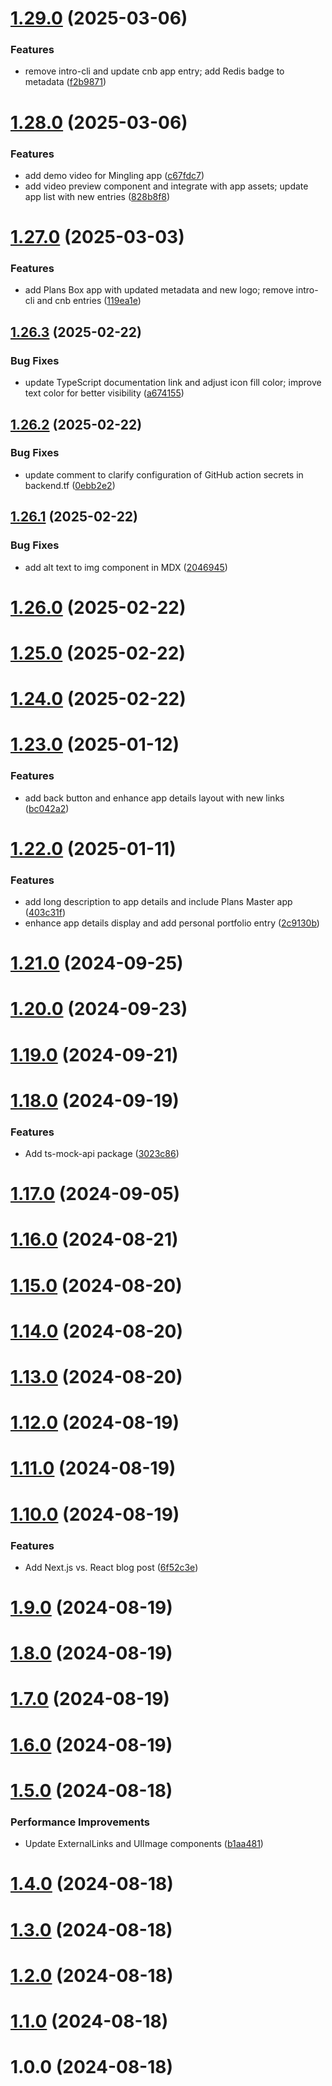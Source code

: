 # [1.29.0](https://github.com/amir-ben-shimol/amirbenshimol/compare/v1.28.0...v1.29.0) (2025-03-06)


### Features

* remove intro-cli and update cnb app entry; add Redis badge to metadata ([f2b9871](https://github.com/amir-ben-shimol/amirbenshimol/commit/f2b98716641f7de327d6294a2600ade9d24a72bc))

# [1.28.0](https://github.com/amir-ben-shimol/amirbenshimol/compare/v1.27.0...v1.28.0) (2025-03-06)


### Features

* add demo video for Mingling app ([c67fdc7](https://github.com/amir-ben-shimol/amirbenshimol/commit/c67fdc7aa36f6180562a9bc4501020e68a2cf42e))
* add video preview component and integrate with app assets; update app list with new entries ([828b8f8](https://github.com/amir-ben-shimol/amirbenshimol/commit/828b8f8455804182f6db1a68c16f201fbf470c8f))

# [1.27.0](https://github.com/amir-ben-shimol/amirbenshimol/compare/v1.26.3...v1.27.0) (2025-03-03)


### Features

* add Plans Box app with updated metadata and new logo; remove intro-cli and cnb entries ([119ea1e](https://github.com/amir-ben-shimol/amirbenshimol/commit/119ea1e9d98c67eb2226dd52e76d0ca5eee556c8))

## [1.26.3](https://github.com/amir-ben-shimol/amirbenshimol/compare/v1.26.2...v1.26.3) (2025-02-22)


### Bug Fixes

* update TypeScript documentation link and adjust icon fill color; improve text color for better visibility ([a674155](https://github.com/amir-ben-shimol/amirbenshimol/commit/a67415500c52ef16fffe51066b87ae66f62b0102))

## [1.26.2](https://github.com/amir-ben-shimol/amirbenshimol/compare/v1.26.1...v1.26.2) (2025-02-22)


### Bug Fixes

* update comment to clarify configuration of GitHub action secrets in backend.tf ([0ebb2e2](https://github.com/amir-ben-shimol/amirbenshimol/commit/0ebb2e27a99d34c83c2d9dce300d9c282156adb6))

## [1.26.1](https://github.com/amir-ben-shimol/amirbenshimol/compare/v1.26.0...v1.26.1) (2025-02-22)


### Bug Fixes

* add alt text to img component in MDX ([2046945](https://github.com/amir-ben-shimol/amirbenshimol/commit/204694501f6c93fb2b08547536c26e1be9447539))

# [1.26.0](https://github.com/amir-ben-shimol/amirbenshimol/compare/v1.25.0...v1.26.0) (2025-02-22)

# [1.25.0](https://github.com/amir-ben-shimol/amirbenshimol/compare/v1.24.0...v1.25.0) (2025-02-22)

# [1.24.0](https://github.com/amir-ben-shimol/amirbenshimol/compare/v1.23.0...v1.24.0) (2025-02-22)

# [1.23.0](https://github.com/amir-ben-shimol/amirbenshimol/compare/v1.22.0...v1.23.0) (2025-01-12)


### Features

* add back button and enhance app details layout with new links ([bc042a2](https://github.com/amir-ben-shimol/amirbenshimol/commit/bc042a2d2210335d36c9d699d12f3e1aca5f767e))

# [1.22.0](https://github.com/amir-ben-shimol/amirbenshimol/compare/v1.21.0...v1.22.0) (2025-01-11)


### Features

* add long description to app details and include Plans Master app ([403c31f](https://github.com/amir-ben-shimol/amirbenshimol/commit/403c31f0123fa41fde63027a1d20072b263e791c))
* enhance app details display and add personal portfolio entry ([2c9130b](https://github.com/amir-ben-shimol/amirbenshimol/commit/2c9130b7c6ab09af9e682c643724cd062d022aba))

# [1.21.0](https://github.com/amir-ben-shimol/amirbenshimol/compare/v1.20.0...v1.21.0) (2024-09-25)

# [1.20.0](https://github.com/amir-ben-shimol/amirbenshimol/compare/v1.19.0...v1.20.0) (2024-09-23)

# [1.19.0](https://github.com/amir-ben-shimol/amirbenshimol/compare/v1.18.0...v1.19.0) (2024-09-21)

# [1.18.0](https://github.com/amir-ben-shimol/amirbenshimol/compare/v1.17.0...v1.18.0) (2024-09-19)


### Features

* Add ts-mock-api package ([3023c86](https://github.com/amir-ben-shimol/amirbenshimol/commit/3023c863835a3d34b847124509ec4ad45234690f))

# [1.17.0](https://github.com/amir-ben-shimol/amirbenshimol/compare/v1.16.0...v1.17.0) (2024-09-05)

# [1.16.0](https://github.com/amir-ben-shimol/amirbenshimol/compare/v1.15.0...v1.16.0) (2024-08-21)

# [1.15.0](https://github.com/amir-ben-shimol/amirbenshimol/compare/v1.14.0...v1.15.0) (2024-08-20)

# [1.14.0](https://github.com/amir-ben-shimol/amirbenshimol/compare/v1.13.0...v1.14.0) (2024-08-20)

# [1.13.0](https://github.com/amir-ben-shimol/amirbenshimol/compare/v1.12.0...v1.13.0) (2024-08-20)

# [1.12.0](https://github.com/amir-ben-shimol/amirbenshimol/compare/v1.11.0...v1.12.0) (2024-08-19)

# [1.11.0](https://github.com/amir-ben-shimol/amirbenshimol/compare/v1.10.0...v1.11.0) (2024-08-19)

# [1.10.0](https://github.com/amir-ben-shimol/amirbenshimol/compare/v1.9.0...v1.10.0) (2024-08-19)


### Features

* Add Next.js vs. React blog post ([6f52c3e](https://github.com/amir-ben-shimol/amirbenshimol/commit/6f52c3e19d4e28539c50261bed979c5f4d01193f))

# [1.9.0](https://github.com/amir-ben-shimol/amirbenshimol/compare/v1.8.0...v1.9.0) (2024-08-19)

# [1.8.0](https://github.com/amir-ben-shimol/amirbenshimol/compare/v1.7.0...v1.8.0) (2024-08-19)

# [1.7.0](https://github.com/amir-ben-shimol/amirbenshimol/compare/v1.6.0...v1.7.0) (2024-08-19)

# [1.6.0](https://github.com/amir-ben-shimol/amirbenshimol/compare/v1.5.0...v1.6.0) (2024-08-19)

# [1.5.0](https://github.com/amir-ben-shimol/amirbenshimol/compare/v1.4.0...v1.5.0) (2024-08-18)


### Performance Improvements

* Update ExternalLinks and UIImage components ([b1aa481](https://github.com/amir-ben-shimol/amirbenshimol/commit/b1aa4814e7174ebec70c5d0c5babfc20cd8d91a5))

# [1.4.0](https://github.com/amir-ben-shimol/amirbenshimol/compare/v1.3.0...v1.4.0) (2024-08-18)

# [1.3.0](https://github.com/amir-ben-shimol/amirbenshimol/compare/v1.2.0...v1.3.0) (2024-08-18)

# [1.2.0](https://github.com/amir-ben-shimol/amirbenshimol/compare/v1.1.0...v1.2.0) (2024-08-18)

# [1.1.0](https://github.com/amir-ben-shimol/amirbenshimol/compare/v1.0.0...v1.1.0) (2024-08-18)

# 1.0.0 (2024-08-18)
